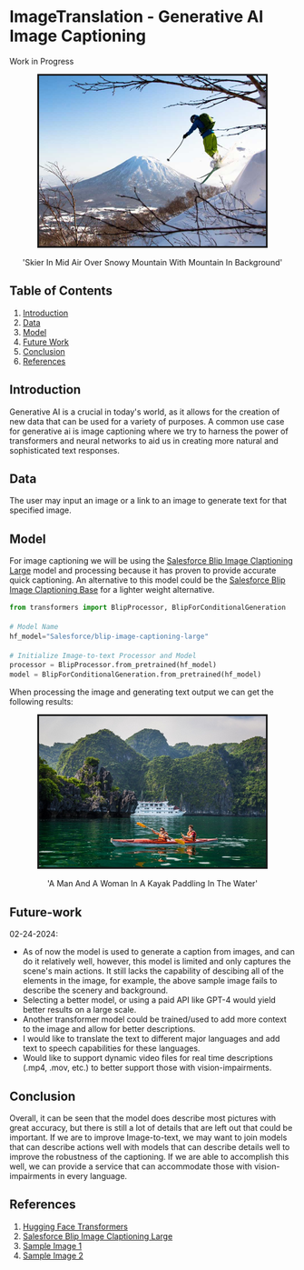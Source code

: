 # ImageTranslation - Generative AI Image Captioning

Work in Progress

<!DOCTYPE html>
<html>
    <body>
        <center>
            <img src="static/images/sample1.jpg"class="image" border="3"
                style="max-width:400px;width:100%%"/>
            <p>'Skier In Mid Air Over Snowy Mountain With Mountain In Background'</p>
        </center>
    </body>
</html>



## Table of Contents

1. [Introduction](#introduction)
2. [Data](#data)
3. [Model](#model)
4. [Future Work](#future-work)
5. [Conclusion](#conclusion)
6. [References](#references)

## Introduction

Generative AI is a crucial in today's world, as it allows for the creation of new data that can be used for a variety of purposes. A common use case for generative ai is image captioning where we try to harness the power of transformers and neural networks to aid us in creating more natural and sophisticated text responses.

## Data

The user may input an image or a link to an image to generate text for that specified image.

## Model

For image captioning we will be using the [Salesforce Blip Image Claptioning Large](https://huggingface.co/Salesforce/blip-image-captioning-large) model and processing because it has proven to provide accurate quick captioning. An alternative to this model could be the [Salesforce Blip Image Claptioning Base](https://huggingface.co/Salesforce/blip-image-captioning-base) for a lighter weight alternative.

```python
from transformers import BlipProcessor, BlipForConditionalGeneration

# Model Name
hf_model="Salesforce/blip-image-captioning-large"

# Initialize Image-to-text Processor and Model
processor = BlipProcessor.from_pretrained(hf_model)
model = BlipForConditionalGeneration.from_pretrained(hf_model)
```

When processing the image and generating text output we can get the following results:

<!DOCTYPE html>
<html>
    <body>
        <center>
            <img src="static/images/sample2.jpg"class="image" border="3"
                style="max-width:400px;width:100%%"/>
            <p>'A Man And A Woman In A Kayak Paddling In The Water'</p>
        </center>
    </body>
</html>

## Future-work

02-24-2024:

- As of now the model is used to generate a caption from images, and can do it relatively well, however, this model is limited and only captures the scene's main actions. It still lacks the capability of descibing all of the elements in the image, for example, the above sample image fails to describe the scenery and background. 
- Selecting a better model, or using a paid API like GPT-4 would yield better results on a large scale.
- Another transformer model could be trained/used to add more context to the image and allow for better descriptions.
- I would like to translate the text to different major languages and add text to speech capabilities for these languages.
- Would like to support dynamic video files for real time descriptions (.mp4, .mov, etc.) to better support those with vision-impairments.

## Conclusion

Overall, it can be seen that the model does describe most pictures with great accuracy, but there is still a lot of details that are left out that could be important. If we are to improve Image-to-text, we may want to join models that can describe actions well with models that can describe details well to improve the robustness of the captioning. If we are able to accomplish this well, we can provide a service that can accommodate those with vision-impairments in every language.


## References

1. [Hugging Face Transformers](https://huggingface.co/transformers/)
2. [Salesforce Blip Image Claptioning Large](https://huggingface.co/Salesforce/blip-image-captioning-large)
3. [Sample Image 1](https://www.google.com/url?sa=i&url=https%3A%2F%2Fwww.skijapan.com%2Fresorts%2F&psig=AOvVaw0CfuRjI2bG94MO2qPyNhpL&ust=1708889000940000&source=images&cd=vfe&opi=89978449&ved=0CBMQjRxqFwoTCPjhj-HZxIQDFQAAAAAdAAAAABAE)
4. [Sample Image 2](https://www.google.com/url?sa=i&url=https%3A%2F%2Fauthentiktravel.com%2Ftop-5-beautiful-destinations-kayaking-vietnam&psig=AOvVaw0jKQqBzYbNiM90yVC8JA29&ust=1708887385435000&source=images&cd=vfe&opi=89978449&ved=0CBMQjRxqFwoTCJCyhd_TxIQDFQAAAAAdAAAAABAJ)
